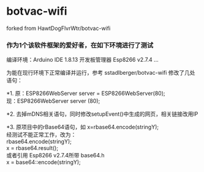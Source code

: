 # botvac-wifi
forked from HawtDogFlvrWtr/botvac-wifi

### 作为1个该软件框架的爱好者，在如下环境进行了测试

编译环境：Arduino IDE 1.8.13 开发板管理器 Esp8266 v2.7.4 ...

为能在现行环境下正常编译并运行，参考 sstadlberger/botvac-wifi 修改了几处语句：

*1. 原：ESP8266WebServer server = ESP8266WebServer(80);  
    现：ESP8266WebServer server (80);  
	
*2. 去掉mDNS相关语句，同时修改setupEvent()中生成的网页，相关链接改用IP    

*3. 原项目中的rBase64语句，如 x=rbase64.encode(stringY);        
	经测试不能正常工作，改为：   
	rbase64.encode(stringY);    
	x = rbase64.result();      
	或者引用 Esp8266 v2.7.4所带 base64.h      
	x = base64::encode(stringY);   
